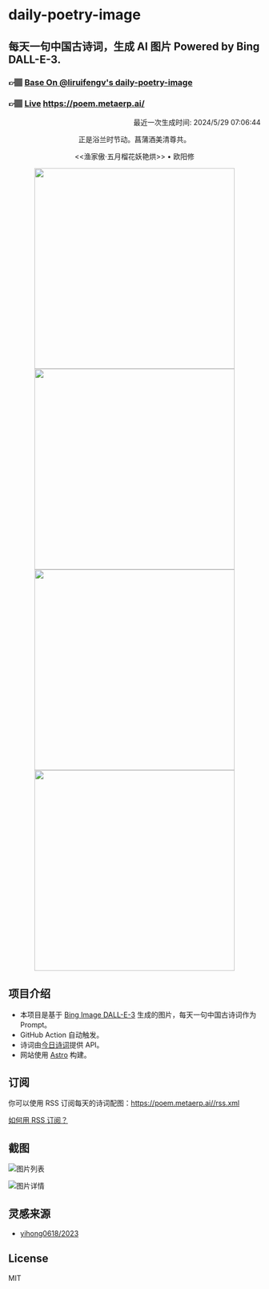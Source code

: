 
# daily-poetry-image

## 每天一句中国古诗词，生成 AI 图片 Powered by Bing DALL-E-3.

### 👉🏽 [Base On @liruifengv's daily-poetry-image](https://github.com/liruifengv/daily-poetry-image)

### 👉🏽 [Live](https://poem.metaerp.ai/) https://poem.metaerp.ai/

<p align="right">
  最近一次生成时间: 2024/5/29 07:06:44
</p>
<p align="center">
正是浴兰时节动。菖蒲酒美清尊共。
</p>
<p align="center">
<<渔家傲·五月榴花妖艳烘>> • 欧阳修
</p>
<p align="center">
<img src="https://tse1.mm.bing.net/th/id/OIG2.7ctFduVAD06BAB5hfww5" height="400" width="400" />
<img src="https://tse1.mm.bing.net/th/id/OIG2.XWXxOS_5nRMcXdVdaaqw" height="400" width="400" />
<img src="https://tse2.mm.bing.net/th/id/OIG2.BEf9Rwz6T8W._pzs.bPX" height="400" width="400" />
<img src="https://tse2.mm.bing.net/th/id/OIG2.d9r0nlcdgXOS6a3.co4a" height="400" width="400" />
</p>

## 项目介绍

-   本项目是基于 [Bing Image DALL-E-3](https://www.bing.com/images/create) 生成的图片，每天一句中国古诗词作为 Prompt。
-   GitHub Action 自动触发。
-   诗词由[今日诗词](https://www.jinrishici.com/)提供 API。
-   网站使用 [Astro](https://astro.build) 构建。

## 订阅

你可以使用 RSS 订阅每天的诗词配图：https://poem.metaerp.ai//rss.xml

[如何用 RSS 订阅？](https://zhuanlan.zhihu.com/p/55026716)

## 截图

![图片列表](./screenshots/01.png)

![图片详情](./screenshots/02.png)

## 灵感来源

-   [yihong0618/2023](https://github.com/yihong0618/2023)

## License

MIT
